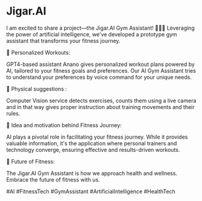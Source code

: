# Jigar.AI

I am excited to share a project—the Jigar.AI Gym Assistant! 🏋️‍♂️🤖 Leveraging the power of artificial intelligence, we've developed a prototype gym assistant that transforms your fitness journey.

🌟 Personalized Workouts:

GPT4-based assistant Anano gives personalized workout plans powered by AI, tailored to your fitness goals and preferences. Our AI Gym Assistant tries to understand your preferences by voice command for your unique needs.

🤝 Physical suggestions :

Computer Vision service detects exercises, counts them using a live camera and in that way gives proper instruction about training movements and their rules.

🔄 Idea and motivation behind Fitness Journey:

AI plays a pivotal role in facilitating your fitness journey. While it provides valuable information, it's the application where personal trainers and technology converge, ensuring effective and results-driven workouts.

🚀 Future of Fitness:

The Jigar.AI Gym Assistant is how we approach health and wellness. Embrace the future of fitness with us.

#AI #FitnessTech #GymAssistant #ArtificialIntelligence #HealthTech
